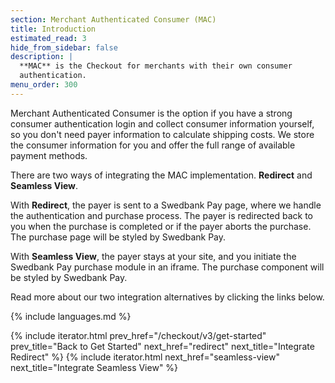 ```yaml
---
section: Merchant Authenticated Consumer (MAC)
title: Introduction
estimated_read: 3
hide_from_sidebar: false
description: |
  **MAC** is the Checkout for merchants with their own consumer
  authentication.
menu_order: 300
---
```


Merchant Authenticated Consumer is the option if you have a strong consumer
authentication login and collect consumer information yourself, so you don't
need payer information to calculate shipping costs. We store the consumer
information for you and offer the full range of available payment methods.

There are two ways of integrating the MAC implementation. **Redirect** and
**Seamless View**.

With **Redirect**, the payer is sent to a Swedbank Pay page, where we handle the
authentication and purchase process. The payer is redirected back to you
when the purchase is completed or if the payer aborts the purchase. The
purchase page will be styled by Swedbank Pay.

With **Seamless View**, the payer stays at your site, and you initiate the
Swedbank Pay purchase module in an iframe. The purchase component will be styled
by Swedbank Pay.

Read more about our two integration alternatives by clicking the links below.

{% include languages.md %}

{% include iterator.html prev_href="/checkout/v3/get-started"
                         prev_title="Back to Get Started"
                         next_href="redirect"
                         next_title="Integrate Redirect" %}
{% include iterator.html next_href="seamless-view"
                         next_title="Integrate Seamless View" %}
